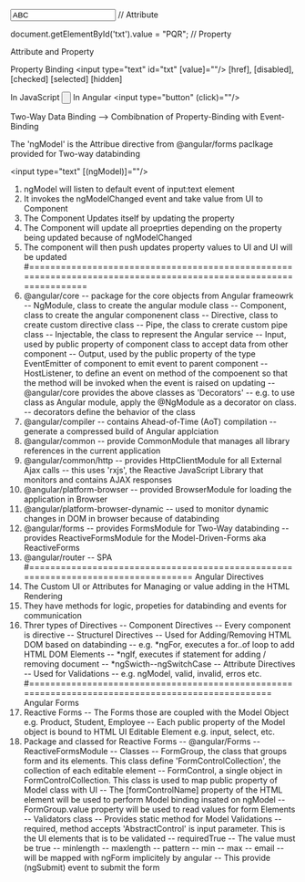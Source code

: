 <input type="text" id="txt" value="ABC"/> // Attribute

document.getElementById('txt').value = "PQR";  // Property

Attribute and Property

Property Binding
<input type="text" id="txt" [value]="<PUBLIC-PROPERTY-FROM-COMPONENT-CLASS>"/>
[href], [disabled], [checked] [selected] [hidden] 

In JavaScript
<input type="button" onClick="doWork();"/>
In Angular
<input type="button" (click)="<PUBLIC-METHOD-FROM-COMPONENT-CLASS>"/>

Two-Way Data Binding --> Combibnation of Property-Binding with Event-Binding

The 'ngModel' is the Attribue directive from @angular/forms paclkage provided for Two-way databinding

<input type="text" [(ngModel)]="<PUBLIC-PROPERTY-FROM-COMPONENT-CLASS>"/>

1. ngModel will listen to default event of input:text element
2. It invokes the ngModelChanged event and take value from UI to Component
3. The Component Updates itself by updating the property
4. The Component will update all proeprties depending on the property being updated because of ngModelChanged
5. The component will then push updates property values to UI and UI will be updated
  #=================================================================================================================
1. @angular/core
  -- package for the core objects from Angular frameowrk
      -- NgModule, class to create the angular module class
      -- Component, class to create the angular componenent class
      -- Directive, class to create custom directive class
      -- Pipe, the class to crerate custom pipe class
      -- Injectable, the class to represent the Angular service
      -- Input, used by public property of component class to accept data from other component
      -- Output, used by the public property of the type EventEmitter of component to emit event to parent component
      -- HostListener, to define an event on method of the compoenent so that the method will be invoked when the event is raised on updating
  -- @angular/core provides the above classes as 'Decorators'
    -- e.g. to use class as Angular module, apply the @NgModule as a decorator on class.   
    -- decorators define the behavior of the class
2. @angular/compiler
  -- contains Ahead-of-Time (AoT) compilation
    -- generate a compressed build of Angular applciation
3. @angular/common
    -- provide CommonModule that manages all library references in the current application
4. @angular/common/http
    -- provides HttpClientModule for all External Ajax calls
    -- this uses 'rxjs', the Reactive JavaScript Library that monitors and contains AJAX responses
5. @angular/platform-browser
  -- provided BrowserModule for loading the application in Browser
6. @angular/platform-browser-dynamic
  -- used to monitor dynamic changes in DOM in browser because of databinding
7. @angular/forms
  -- provides FormsModule for Two-Way databinding
  -- provides ReactiveFormsModule for the Model-Driven-Forms aka ReactiveForms
8. @angular/router
    -- SPA
#==================================================================================
Angular Directives
1. The Custom UI or Attributes for Managing or value adding in the HTML Rendering
2. They have methods for logic, propeties for databinding and events for communication
3. Threr types of Directives
  -- Component Directives 
    -- Every component is directive
  -- Structurel Directives
    -- Used for Adding/Removing HTML DOM based on databinding
    -- e.g. *ngFor, executes a for..of loop to add HTML DOM Elements
    --      *ngIf, executes if statement for adding / removing document
    --      *ngSwicth--ngSwitchCase
  -- Attribute Directives
    -- Used for Validations
      -- e.g. ngModel, valid, invalid, erros etc.        
#=================================================================================================
Angular Forms 
1. Reactive Forms
  -- The Forms those are coupled with the Model Object e.g. Product, Student, Employee
  -- Each public property of the Model object is bound to HTML UI Editable Element e.g. input, select, etc.
2. Package and classed for Reactive Forms
  -- @angular/Forms
    -- ReactiveFormsModule
      -- Classes
          -- FormGroup, the class that groups form and its elements. This class define 'FormControlCollection', the collection of each editable element
          -- FormControl, a single object in FormControlCollection. This class is used to map public property of Model class with UI
            -- The [formControlName] property of the HTML element will be used to perform Model binding insated on ngModel
          -- FormGroup.value property will be used to read values for form Elements
     -- Validators class
        -- Provides static method for Model Validations
          -- required, method accepts 'AbstractControl' is input parameter. This is the UI elements that is to be validated 
          -- requiredTrue
            -- The value must be true
          -- minlength
          -- maxlength
          -- pattern
          -- min
          -- max
          -- email 
    -- <form> will be mapped with ngForm implicitely by angular 
        -- This provide (ngSubmit) event to submit the form










